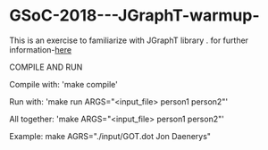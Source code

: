# GSoC-2018---JGraphT-warmup-


This is an exercise to familiarize with JGraphT library .
for further information-[here](https://github.com/jgrapht/jgrapht/wiki/GSOC-2018-Warmup)

COMPILE AND RUN

Compile with: 'make compile'

Run with: 'make run ARGS="<input_file> person1 person2"'

All together: 'make ARGS="<input_file> person1 person2"'

Example: make AGRS="./input/GOT.dot Jon Daenerys"
